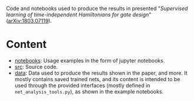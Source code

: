 Code and notebooks used to produce the results in presented "*Supervised learning of time-independent Hamiltonians for gate design*" ([arXiv:1803.07119](https://arxiv.org/abs/1803.07119)).

# Content
- [notebooks](./notebooks): Usage examples in the form of jupyter notebooks. 
- [src](./src): Source code.
- [data](./data): Data used to produce the results shown in the paper, and more. It mostly contains saved trained nets, and its content is intended to be used through the provided interfaces (mostly defined in `net_analysis_tools.py`), as shown in the example notebooks.
